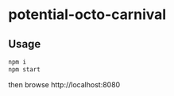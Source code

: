 # potential-octo-carnival

## Usage

```bash
npm i
npm start
```

then browse http://localhost:8080
